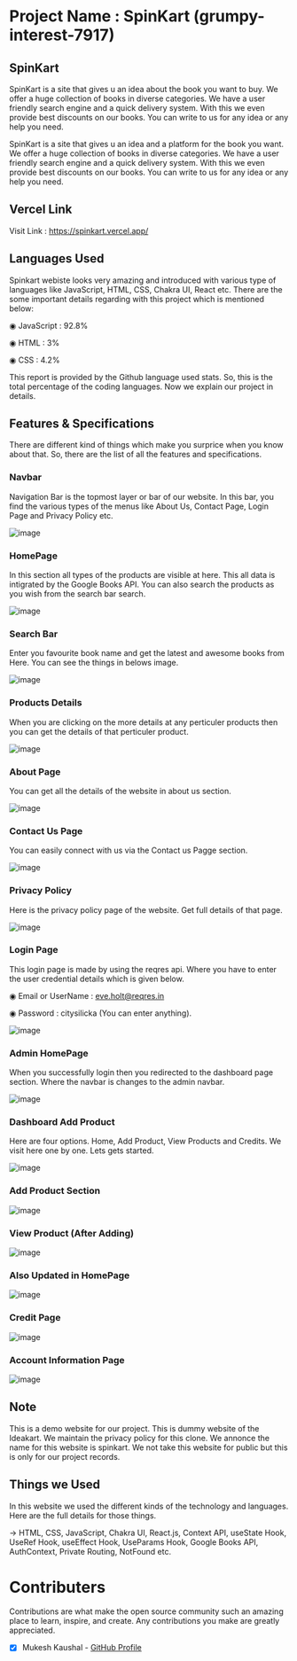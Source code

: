 # Project Name : SpinKart (grumpy-interest-7917)

## SpinKart

SpinKart is a site that gives u an idea about the book you want to buy. We offer a huge collection of books in diverse categories. We have a user friendly search engine and a quick delivery system. With this we even provide best discounts on our books. You can write to us for any idea or any help you need.

SpinKart is a site that gives u an idea and a platform for the book you want. We offer a huge collection of books in diverse categories. We have a user friendly search engine and a quick delivery system. With this we even provide best discounts on our books. You can write to us for any idea or any help you need.

## Vercel Link

Visit Link : https://spinkart.vercel.app/

## Languages Used

Spinkart webiste looks very amazing and introduced with various type of languages like JavaScript, HTML, CSS, Chakra UI, React etc. There are the some important details regarding with this project which is mentioned below:

◉ JavaScript : 92.8%

◉ HTML : 3%

◉ CSS : 4.2%

This report is provided by the Github language used stats. So, this is the total percentage of the coding languages. Now we explain our project in details.

## Features & Specifications

There are different kind of things which make you surprice when you know about that. So, there are the list of all the features and specifications.

### Navbar 

Navigation Bar is the topmost layer or bar of our website. In this bar, you find the various types of the menus like About Us, Contact Page, Login Page and Privacy Policy etc.

![image](https://user-images.githubusercontent.com/97522154/201515008-7d965b4f-6cb7-4d37-ac45-0cb64e535f25.png)

### HomePage 

In this section all types of the products are visible at here. This all data is intigrated by the Google Books API. You can also search the products as you wish from the search bar search.

![image](https://user-images.githubusercontent.com/97522154/201515068-aee4b588-030a-488e-b96f-de76adecb387.png)

### Search Bar

Enter you favourite book name and get the latest and awesome books from Here. You can see the things in belows image.

![image](https://user-images.githubusercontent.com/97522154/201515110-b87dd242-ce92-4392-a5de-fcaa30b2ce3d.png)

### Products Details

When you are clicking on the more details at any perticuler products then you can get the details of that perticuler product.

![image](https://user-images.githubusercontent.com/97522154/201515165-dbfdfffe-2e09-47bf-a4b3-ca92efaac2fa.png)

### About Page

You can get all the details of the website in about us section.

![image](https://user-images.githubusercontent.com/97522154/201515200-c9792444-3b14-4e26-9f15-0af7ae36c733.png)

### Contact Us Page

You can easily connect with us via the Contact us Pagge section.

![image](https://user-images.githubusercontent.com/97522154/201515228-96cef566-bbaa-48a2-aaa6-5bfbd6ac066e.png)

### Privacy Policy 

Here is the privacy policy page of the website. Get full details of that page.

![image](https://user-images.githubusercontent.com/97522154/201515255-e7fd9f66-174c-440c-b1d2-6ec5ba566c05.png)

### Login Page

This login page is made by using the reqres api. Where you have to enter the user credential details which is given below.

◉  Email or UserName : eve.holt@reqres.in

◉ Password : citysilicka (You can enter anything).

![image](https://user-images.githubusercontent.com/97522154/201515336-34de46d5-bf2e-4afb-91f0-55643e0c2a46.png)

### Admin HomePage

When you successfully login then you redirected to the dashboard page section. Where the navbar is changes to the admin navbar.

![image](https://user-images.githubusercontent.com/97522154/201515438-092fe453-5aeb-4664-a1e9-5e30da955e25.png)

### Dashboard Add Product

Here are four options. Home, Add Product, View Products and Credits. We visit here one by one. Lets gets started.

![image](https://user-images.githubusercontent.com/97522154/201515489-7c82787a-a9c1-42eb-a1f4-91ffd939a5a2.png)

### Add Product Section 

![image](https://user-images.githubusercontent.com/97522154/201515530-0585e94e-a922-4182-866e-f5f1b64fce71.png)

### View Product (After Adding)

![image](https://user-images.githubusercontent.com/97522154/201515564-9bbddf10-45d5-4121-be8d-1da3c1c7f3be.png)

### Also Updated in HomePage

![image](https://user-images.githubusercontent.com/97522154/201515578-ba0a2892-6ebe-4dca-9cb8-c9ea99140c8a.png)

### Credit Page 

![image](https://user-images.githubusercontent.com/97522154/201515602-ccae3f0c-81a1-4d22-8131-b029ef63b33f.png)

### Account Information Page

![image](https://user-images.githubusercontent.com/97522154/201515633-d6b7af7f-93e7-4952-8bf3-cb3618418280.png)

## Note

This is a demo website for our project. This is dummy website of the Ideakart. We maintain the privacy policy for this clone. We annonce the name for this website is spinkart. We not take this website for public but this is only for our project records.

## Things we Used

In this website we used the different kinds of the technology and languages. Here are the full details for those things.

→ HTML, CSS, JavaScript, Chakra UI, React.js, Context API, useState Hook, UseRef Hook, useEffect Hook, UseParams Hook, Google Books API, AuthContext, Private Routing, NotFound etc.

 # Contributers
 
 Contributions are what make the open source community such an amazing place to learn, inspire, and create. Any contributions you make are greatly appreciated.

- [x] Mukesh Kaushal - [GitHub Profile](https://github.com/imukeshkaushal) 
  

